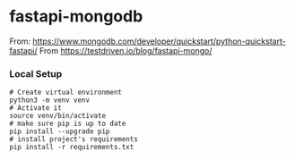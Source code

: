 # fastapi-mongodb

From: https://www.mongodb.com/developer/quickstart/python-quickstart-fastapi/ 
From https://testdriven.io/blog/fastapi-mongo/ 

### Local Setup

```
# Create virtual environment
python3 -m venv venv
# Activate it
source venv/bin/activate
# make sure pip is up to date
pip install --upgrade pip
# install project's requirements
pip install -r requirements.txt
```
